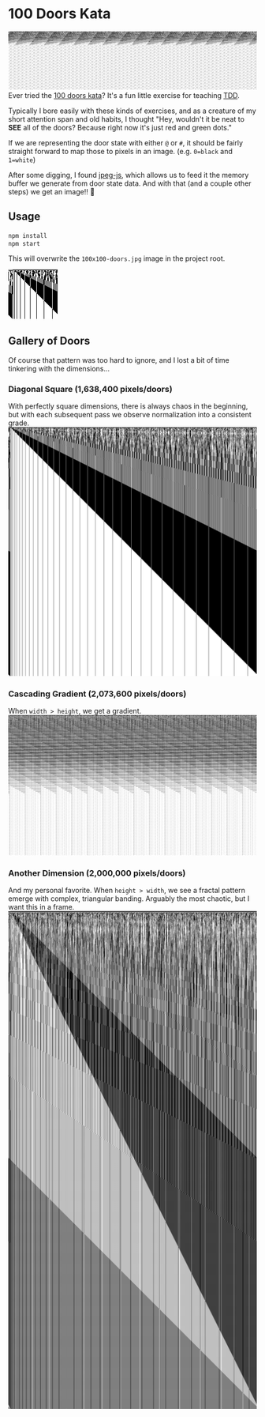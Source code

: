 # 100 Doors Kata

![1280x300 image](/1280x300-doors.jpg)  
Ever tried the [100 doors kata](https://rosettacode.org/wiki/100_doors)?  It's a fun little exercise for teaching [TDD](https://en.wikipedia.org/wiki/Test-driven_development).

Typically I bore easily with these kinds of exercises, and as a creature of my short attention span and old habits, I thought "Hey, wouldn't it be neat to **SEE** all of the doors? Because right now it's just red and green dots."  

If we are representing the door state with either `@` or `#`, it should be fairly straight forward to map those to pixels in an image. (e.g. `0=black` and `1=white`)

After some digging, I found [jpeg-js](https://www.npmjs.com/package/jpeg-js), which allows us to feed it the memory buffer we generate from door state data. And with that (and a couple other steps) we get an image!! 🚀

## Usage
```
npm install
npm start
```

This will overwrite the `100x100-doors.jpg` image in the project root.  

![Default 100x100 image](/100x100-doors.jpg)


## Gallery of Doors
Of course that pattern was too hard to ignore, and I lost a bit of time tinkering with the dimensions...

### **Diagonal Square** (1,638,400 pixels/doors)  
With perfectly square dimensions, there is always chaos in the beginning, but with each subsequent pass we observe normalization into a consistent grade.
![1280x1280 image](/1280x1280-doors.jpg)

### **Cascading Gradient** (2,073,600 pixels/doors)  
When `width > height`, we get a gradient.
![1920x1080 image](/1920x1080-doors.jpg)

### **Another Dimension** (2,000,000 pixels/doors)  
And my personal favorite. When `height > width`, we see a fractal pattern emerge with complex, triangular banding. Arguably the most chaotic, but I want this in a frame.
![1000x2000 image](/1000x2000-doors.jpg)


